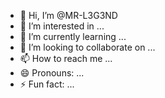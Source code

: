 - 👋 Hi, I’m @MR-L3G3ND
- 👀 I’m interested in ...
- 🌱 I’m currently learning ...
- 💞️ I’m looking to collaborate on ...
- 📫 How to reach me ...
- 😄 Pronouns: ...
- ⚡ Fun fact: ...

<!---
MR-L3G3ND/MR-L3G3ND is a ✨ special ✨ repository because its `README.md` (this file) appears on your GitHub profile.
You can click the Preview link to take a look at your changes.
--->
